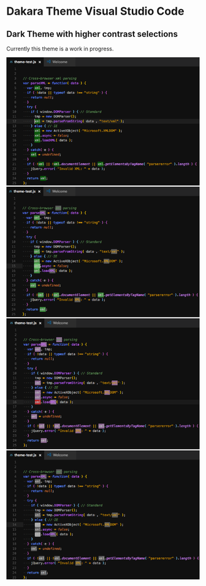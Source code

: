 # Dakara Theme Visual Studio Code
## Dark Theme with higher contrast selections
Currently this theme is a work in progress.

![ScreenShot1](ScreenShot-1.png)
![ScreenShot1](ScreenShot-3.png)
![ScreenShot1](ScreenShot-4.png)
![ScreenShot1](ScreenShot-2.png)
